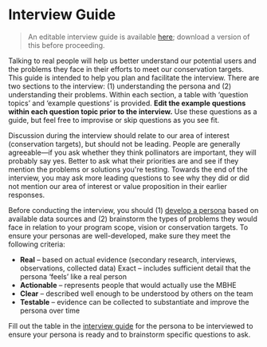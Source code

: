 # Interview Guide

> An editable interview guide is available [here](https://docs.google.com/document/d/1n_bWS6dgn4I7fwXJIV3tfTp8uLSR2naPjK7RUssrmsY/edit?usp=sharing); download a version of this before proceeding.

Talking to real people will help us better understand our potential users and the problems they face in their efforts to meet our conservation targets. This guide is intended to help you plan and facilitate the interview. There are two sections to the interview: (1) understanding the persona and (2) understanding their problems. Within each section, a table with ‘question topics’ and ‘example questions’ is provided. **Edit the example questions within each question topic prior to the interview.** Use these questions as a guide, but feel free to improvise or skip questions as you see fit.

Discussion during the interview should relate to our area of interest (conservation targets), but should not be leading. People are generally agreeable—if you ask whether they think pollinators are important, they will probably say yes. Better to ask what their priorities are and see if they mention the problems or solutions you're testing. Towards the end of the interview, you may ask more leading questions to see why they did or did not mention our area of interest or value proposition in their earlier responses.

Before conducting the interview, you should (1) [develop a persona](persona-guide.md) based on available data sources and (2) brainstorm the types of problems they would face in relation to your program scope, vision or conservation targets. To ensure your personas are well-developed, make sure they meet the following criteria:

- **Real** – based on actual evidence (secondary research, interviews, observations, collected data) Exact – includes sufficient detail that the persona ‘feels’ like a real person
- **Actionable** – represents people that would actually use the MBHE
- **Clear** – described well enough to be understood by others on the team
- **Testable** – evidence can be collected to substantiate and improve the persona over time

Fill out the table in the [interview guide](https://docs.google.com/document/d/1n_bWS6dgn4I7fwXJIV3tfTp8uLSR2naPjK7RUssrmsY/edit?usp=sharing) for the persona to be interviewed to ensure your persona is ready and to brainstorm specific questions to ask.